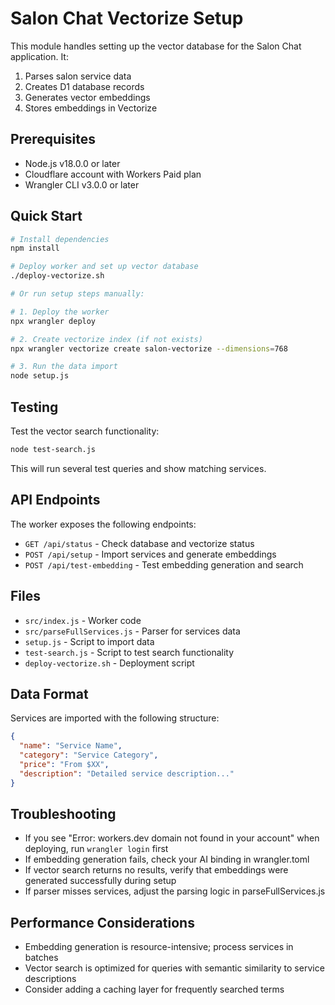 # Salon Chat Vectorize Setup

This module handles setting up the vector database for the Salon Chat application. It:

1. Parses salon service data
2. Creates D1 database records
3. Generates vector embeddings
4. Stores embeddings in Vectorize

## Prerequisites

- Node.js v18.0.0 or later
- Cloudflare account with Workers Paid plan
- Wrangler CLI v3.0.0 or later

## Quick Start

```bash
# Install dependencies
npm install

# Deploy worker and set up vector database
./deploy-vectorize.sh

# Or run setup steps manually:

# 1. Deploy the worker
npx wrangler deploy

# 2. Create vectorize index (if not exists)
npx wrangler vectorize create salon-vectorize --dimensions=768

# 3. Run the data import
node setup.js
```

## Testing

Test the vector search functionality:

```bash
node test-search.js
```

This will run several test queries and show matching services.

## API Endpoints

The worker exposes the following endpoints:

- `GET /api/status` - Check database and vectorize status
- `POST /api/setup` - Import services and generate embeddings
- `POST /api/test-embedding` - Test embedding generation and search

## Files

- `src/index.js` - Worker code
- `src/parseFullServices.js` - Parser for services data
- `setup.js` - Script to import data
- `test-search.js` - Script to test search functionality
- `deploy-vectorize.sh` - Deployment script

## Data Format

Services are imported with the following structure:

```json
{
  "name": "Service Name",
  "category": "Service Category",
  "price": "From $XX",
  "description": "Detailed service description..."
}
```

## Troubleshooting

- If you see "Error: workers.dev domain not found in your account" when deploying, run `wrangler login` first
- If embedding generation fails, check your AI binding in wrangler.toml
- If vector search returns no results, verify that embeddings were generated successfully during setup
- If parser misses services, adjust the parsing logic in parseFullServices.js

## Performance Considerations

- Embedding generation is resource-intensive; process services in batches
- Vector search is optimized for queries with semantic similarity to service descriptions
- Consider adding a caching layer for frequently searched terms
